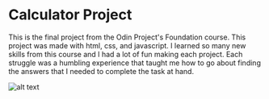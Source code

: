 # Calculator Project
This is the final project from the Odin Project's Foundation course. This project was made with html, css, and javascript. I learned so many new skills from this course and I had a lot of fun making each project. Each struggle was a humbling experience that taught me how to go about finding the answers that I needed to complete the task at hand.
 
![alt text](https://github.com/Brian-S-Park/Rock-Paper-Scissor-Game/blob/main/img/Demo.png)
